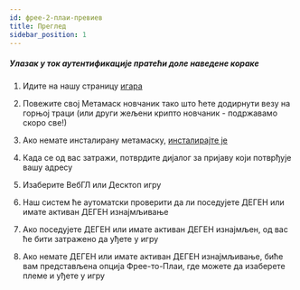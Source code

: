 ```yaml
---
id: фрее-2-плаи-превиев
title: Преглед
sidebar_position: 1
---
```


##### **Улазак у ток аутентификације пратећи доле наведене кораке**

1. Идите на нашу страницу [игара](https://niftyleague.com/games)

2. Повежите свој Метамаск новчаник тако што ћете додирнути везу на горњој траци (или други жељени крипто новчаник - подржавамо скоро све!)

3. Ако немате инсталирану метамаску, [инсталирајте је](https://metamask.io/)

4. Када се од вас затражи, потврдите дијалог за пријаву који потврђује вашу адресу

5. Изаберите ВебГЛ или Десктоп игру

6. Наш систем ће аутоматски проверити да ли поседујете ДЕГЕН или имате активан ДЕГЕН изнајмљивање

7. Ако поседујете ДЕГЕН или имате активан ДЕГЕН изнајмљен, од вас ће бити затражено да уђете у игру

8. Ако немате ДЕГЕН или имате активан ДЕГЕН изнајмљивање, биће вам представљена опција Фрее-то-Плаи, где можете да изаберете племе и уђете у игру
